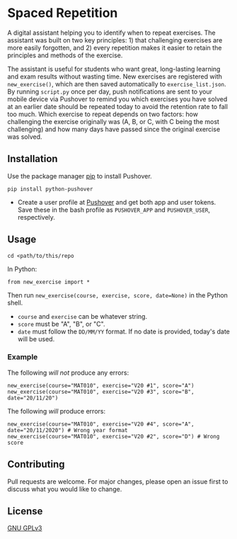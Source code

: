 # Spaced Repetition
A digital assistant helping you to identify when to repeat exercises. The assistant was built on two key principles: 1) that challenging exercises are more easily forgotten, and 2) every repetition makes it easier to retain the principles and methods of the exercise. 

The assistant is useful for students who want great, long-lasting learning and exam results without wasting time. New exercises are registered with `new_exercise()`, which are then saved automatically to `exercise_list.json`. By running `script.py` once per day, push notifications are sent to your mobile device via Pushover to remind you which exercises you have solved at an earlier date should be repeated today to avoid the retention rate to fall too much. Which exercise to repeat depends on two factors: how challenging the exercise originally was (A, B, or C, with C being the most challenging) and how many days have passed since the original exercise was solved.

## Installation

Use the package manager [pip](https://pip.pypa.io/en/stable/) to install Pushover.

```
pip install python-pushover
```

- Create a user profile at [Pushover](https://pushover.net/) and get both app and user tokens. Save these in the bash profile as `PUSHOVER_APP` and `PUSHOVER_USER`, respectively.

## Usage

```
cd <path/to/this/repo
```

In Python:

```
from new_exercise import *
```

Then run `new_exercise(course, exercise, score, date=None)` in the Python shell. 

- `course` and `exercise` can be whatever string.
- `score` must be "A", "B", or "C".
- `date` must follow the `DD/MM/YY` format. If no date is provided, today's date will be used.

### Example

The following *will not* produce any errors:

```
new_exercise(course="MAT010", exercise="V20 #1", score="A")
new_exercise(course="MAT010", exercise="V20 #3", score="B", date="20/11/20")
```

The following *will* produce errors:

```
new_exercise(course="MAT010", exercise="V20 #4", score="A", date="20/11/2020") # Wrong year format
new_exercise(course="MAT010", exercise="V20 #2", score="D") # Wrong score
```

## Contributing

Pull requests are welcome. For major changes, please open an issue first to discuss what you would like to change.

## License

[GNU GPLv3](https://choosealicense.com/licenses/gpl-3.0/)